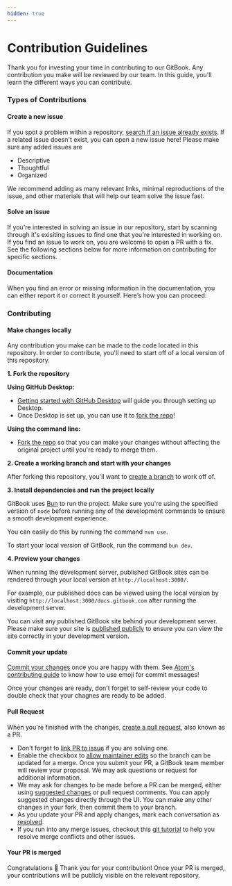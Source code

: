 ```yaml
---
hidden: true
---
```


# Contribution Guidelines

Thank you for investing your time in contributing to our GitBook. Any contribution you make will be reviewed by our team. In this guide, you'll learn the different ways you can contribute.

### Types of Contributions

#### Create a new issue

If you spot a problem within a repository, [search if an issue already exists](https://docs.github.com/en/github/searching-for-information-on-github/searching-on-github/searching-issues-and-pull-requests#search-by-the-title-body-or-comments). If a related issue doesn't exist, you can open a new issue here! Please make sure any added issues are

* Descriptive
* Thoughtful
* Organized

We recommend adding as many relevant links, minimal reproductions of the issue, and other materials that will help our team solve the issue fast.

#### Solve an issue

If you're interested in solving an issue in our repository, start by scanning through it's exisiting issues to find one that you're interested in working on. If you find an issue to work on, you are welcome to open a PR with a fix. See the following sections below for more information on contributing for specific sections.

#### Documentation

When you find an error or missing information in the documentation, you can either report it or correct it yourself. Here’s how you can proceed:

### Contributing

#### Make changes locally

Any contribution you make can be made to the code located in this repository. In order to contribute, you'll need to start off of a local version of this repository.

**1. Fork the repository**

**Using GitHub Desktop:**

* [Getting started with GitHub Desktop](https://docs.github.com/en/desktop/installing-and-configuring-github-desktop/getting-started-with-github-desktop) will guide you through setting up Desktop.
* Once Desktop is set up, you can use it to [fork the repo](https://docs.github.com/en/desktop/contributing-and-collaborating-using-github-desktop/cloning-and-forking-repositories-from-github-desktop)!

**Using the command line:**

* [Fork the repo](https://docs.github.com/en/github/getting-started-with-github/fork-a-repo#fork-an-example-repository) so that you can make your changes without affecting the original project until you're ready to merge them.

**2. Create a working branch and start with your changes**

After forking this repository, you'll want to [create a branch](https://docs.github.com/en/issues/tracking-your-work-with-issues/creating-a-branch-for-an-issue) to work off of.

**3. Install dependencies and run the project locally**

GitBook uses [Bun](https://bun.sh/) to run the project. Make sure you're using the specified version of `node` before running any of the development commands to ensure a smooth development experience.

You can easily do this by running the command `nvm use`.

To start your local version of GitBook, run the command `bun dev`.

**4. Preview your changes**

When running the development server, published GitBook sites can be rendered through your local version at `http://localhost:3000/`.

For example, our published docs can be viewed using the local version by visiting `http://localhost:3000/docs.gitbook.com` after running the development server.

You can visit any published GitBook site behind your development server. Please make sure your site is [published publicly](https://docs.gitbook.com/published-documentation/publish-your-content-as-a-docs-site) to ensure you can view the site correctly in your development version.

#### Commit your update

[Commit your changes](https://github.com/git-guides/git-commit) once you are happy with them. See [Atom's contributing guide](https://github.com/atom/atom/blob/master/CONTRIBUTING.md#git-commit-messages) to know how to use emoji for commit messages!

Once your changes are ready, don't forget to self-review your code to double check that your chagnes are ready to be added.

#### Pull Request

When you're finished with the changes, [create a pull request](https://docs.github.com/en/pull-requests/collaborating-with-pull-requests/proposing-changes-to-your-work-with-pull-requests/creating-a-pull-request), also known as a PR.

* Don't forget to [link PR to issue](https://docs.github.com/en/issues/tracking-your-work-with-issues/linking-a-pull-request-to-an-issue) if you are solving one.
* Enable the checkbox to [allow maintainer edits](https://docs.github.com/en/github/collaborating-with-issues-and-pull-requests/allowing-changes-to-a-pull-request-branch-created-from-a-fork) so the branch can be updated for a merge. Once you submit your PR, a GitBook team member will review your proposal. We may ask questions or request for additional information.
* We may ask for changes to be made before a PR can be merged, either using [suggested changes](https://docs.github.com/en/github/collaborating-with-issues-and-pull-requests/incorporating-feedback-in-your-pull-request) or pull request comments. You can apply suggested changes directly through the UI. You can make any other changes in your fork, then commit them to your branch.
* As you update your PR and apply changes, mark each conversation as [resolved](https://docs.github.com/en/github/collaborating-with-issues-and-pull-requests/commenting-on-a-pull-request#resolving-conversations).
* If you run into any merge issues, checkout this [git tutorial](https://lab.github.com/githubtraining/managing-merge-conflicts) to help you resolve merge conflicts and other issues.

#### Your PR is merged

Congratulations 🎉 Thank you for your contribution! Once your PR is merged, your contributions will be publicly visible on the relevant repository.
